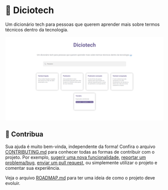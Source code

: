 # 📖 Diciotech

Um dicionário tech para pessoas que querem aprender mais sobre termos técnicos dentro da tecnologia.

![Imagem de captura do site do Diciotech](./assets/diciotech-screenshot.png)

## 🤝 Contribua

Sua ajuda é muito bem-vinda, independente da forma! Confira o arquivo [CONTRIBUTING.md](CONTRIBUTING.md) para conhecer todas as formas de contribuir com o projeto. Por exemplo, [sugerir uma nova funcionalidade](https://github.com/levxyca/diciotech/issues/new?assignees=&labels=&template=feature_request.md&title=), [reportar um problema/bug](https://github.com/levxyca/diciotech/issues/new?assignees=&labels=bug&template=bug_report.md&title=), [enviar um pull request](https://help.github.com/articles/about-pull-requests/), ou simplemente utilizar o projeto e comentar sua experiência.

Veja o arquivo [ROADMAP.md](ROADMAP.md) para ter uma ideia de como o projeto deve evoluir.
